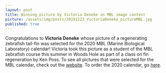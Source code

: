 ```yaml
---
layout: post
title: Winning picture by Victoria Deneke in MBL image contest
picture: /assets/img/posts/20191223_VictoriaDeneke_pictureMBL.jpg
published: true
---
```


Congratulations to **Victoria Deneke** whose picture of a regenerating zebrafish tail-fin was selected for the 2020 MBL (Marine Biological Laboratory) calendar! Victoria took this picture as a student of the MBL zebrafish course this summer in Woods Hole as part of a class on fin regeneration by Ken Poss. 
To see all pictures that were selected for the MBL calendar, check out the [website](bit.ly/399uatg). To order the 2020 calendar, go [here](https://giftshop.mbl.edu/products/mbl-desk-calendar).
